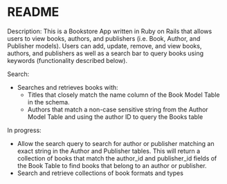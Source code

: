 # README

Description: This is a Bookstore App written in Ruby on Rails that allows users to view books, authors, and publishers (i.e. Book, Author, and Publisher models). Users can add, update, remove, and view books, authors, and publishers as well as a search bar to query books using keywords (functionality described below).

Search:
- Searches and retrieves books with:
  * Titles that closely match the name column of the Book Model Table in the schema.
  * Authors that match a non-case sensitive string from the Author Model Table and using the author ID to query the Books table

In progress:
- Allow the search query to search for author or publisher matching an exact string in the Author and Publisher tables. This will return a collection of books that match the author_id and publisher_id fields of the Book Table to find books that belong to an author or publisher.
- Search and retrieve collections of book formats and types

